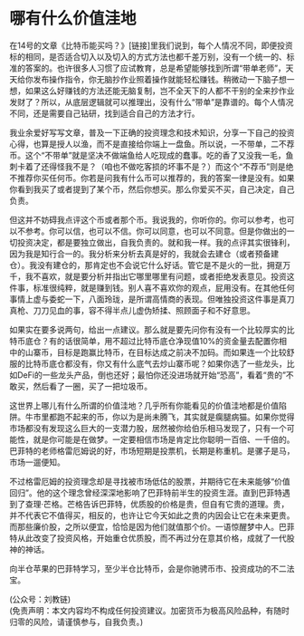 # 哪有什么价值洼地

在14号的文章《比特币能买吗？》[链接]里我们说到，每个人情况不同，即便投资标的相同，是否适合切入以及切入的方式方法也都千差万别，没有一个统一的、标准的答案的。也许很多人习惯了应试教育，总是希望能够找到所谓“带单老师”，天天给你发布操作指令，你无脑抄作业照着操作就能轻松赚钱。稍微动一下脑子想一想，如果这么好赚钱的方法还能无脑复制，岂不全天下的人都不干别的全来抄作业发财了？所以，从底层逻辑就可以推理出，没有什么“带单”是靠谱的。每个人情况不同，还是需要自己钻研，找到适合自己的方法才行。

我业余爱好写写文章，普及一下正确的投资理念和技术知识，分享一下自己的投资心得，也算是授人以渔，而不是直接给你端上一盘鱼。所以说，一不带单，二不荐币。这个“不带单”就是坚决不做端鱼给人吃现成的蠢事。吃的香了又没我一毛，鱼刺卡着了还得怪我不是？（咱也不做吃客损的坏事不是？）而这个“不荐币”则是绝不推荐你买任何币。你若是问我有什么币可以推荐的，我的答案一律是没有。如果你看到我买了或者提到了某个币，然后你想买。那么你爱买不买，自己决定，自己负责。

但这并不妨碍我点评这个币或者那个币。我说我的，你听你的。你可以参考，也可以不参考。你可以信，也可以不信。你可以同意，也可以不同意。​但是你做出的一切投资决定，都是要独立做出，自我负责的。就和我一样。我的点评其实很锋利，因为我是知行合一的。我分析来分析去真是好的，我就会去建仓（或者预备建仓）。我没有建仓的，那肯定也不会说它什么好话。管它是不是火的一批，拥趸万千，我不喜欢，就是要分析并指出它哪里哪里有问题，或者拒绝发表意见。投资这件事，标准很纯粹，就是赚到钱。别人喜不喜欢你的观点，屁用没有。在其他任何事情上虚与委蛇一下，八面玲珑，是所谓高情商的表现。但唯独投资这件事是真刀真枪、刀刀见血的事，容不得半点儿虚伪矫揉、照顾面子和不好意思。

如果实在要多说两句，给出一点建议。那么就是要先问你有没有一个比较厚实的比特币底仓？有的话很简单，用不超过比特币底仓净现值10%的资金量去配置你相中的山寨币，目标是跑赢比特币，在目标达成之前决不加码。而如果连一个比较舒服的比特币底仓都没有，你又有什么底气去炒山寨币呢？如果你选了一些龙头，比如DeFi的一些龙头产品，倒也还好；最怕你还没进场就开始“恐高”，看着“贵的”不敢买，然后看了一圈，买了一把垃圾币。

这世界上哪儿有什么所谓的价值洼地？几乎所有你能看见的价值洼地都是价值陷阱。牛市里都跑不起来的币，你以为是尚未腾飞，其实就是瘸腿病猫。如果你觉得市场都没有发现这么巨大的一支潜力股，居然被你给伯乐相马发现了，只有一个可能性，就是你可能是在做梦。一定要相信市场是肯定比你聪明一百倍、一千倍的。巴菲特的老师格雷厄姆说的好，市场短期是投票机，长期是称重机。是骡子是马，市场一遛便知。

不过格雷厄姆的投资理念却是寻找被市场低估的股票，并期待它在未来能够“价值回归”。他的这个理念曾经深深地影响了巴菲特前半生的投资生涯。直到巴菲特遇到了查理·芒格。芒格告诉巴菲特，优质股的价格是贵，但自有它贵的道理。贵，并不代表它不值得买，相反的，也许让它今天如此之贵的内因会让它在未来更贵。而那些廉价股，之所以便宜，恰恰是因为他们就值那个价。一语惊醒梦中人。巴菲特从此改变了投资风格，开始重仓优质股，而不再过分在意其价格，成就了一代股神的神话。

向半仓苹果的巴菲特学习，至少半仓比特币，会是你驰骋币市、投资成功的不二法宝。

(公众号：刘教链) \
(免责声明：本文内容均不构成任何投资建议。加密货币为极高风险品种，有随时归零的风险，请谨慎参与，自我负责。)

